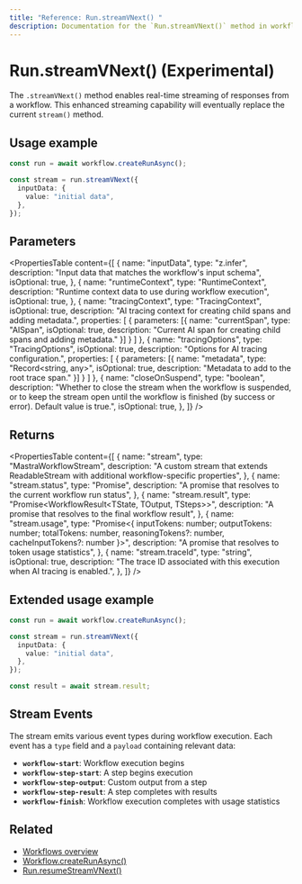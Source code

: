 ```yaml
---
title: "Reference: Run.streamVNext() "
description: Documentation for the `Run.streamVNext()` method in workflows, which enables real-time streaming of responses.
---
```



# Run.streamVNext() (Experimental)

<StreamVNextCallout />

The `.streamVNext()` method enables real-time streaming of responses from a workflow. This enhanced streaming capability will eventually replace the current `stream()` method.

## Usage example

```typescript showLineNumbers copy
const run = await workflow.createRunAsync();

const stream = run.streamVNext({
  inputData: {
    value: "initial data",
  },
});
```

## Parameters

<PropertiesTable
  content={[
    {
      name: "inputData",
      type: "z.infer<TInput>",
      description: "Input data that matches the workflow's input schema",
      isOptional: true,
    },
    {
      name: "runtimeContext",
      type: "RuntimeContext",
      description: "Runtime context data to use during workflow execution",
      isOptional: true,
    },
    {
      name: "tracingContext",
      type: "TracingContext",
      isOptional: true,
      description: "AI tracing context for creating child spans and adding metadata.",
      properties: [
        {
          parameters: [{
            name: "currentSpan",
            type: "AISpan",
            isOptional: true,
            description: "Current AI span for creating child spans and adding metadata."
          }]
        }
      ]
    },
    {
      name: "tracingOptions",
      type: "TracingOptions",
      isOptional: true,
      description: "Options for AI tracing configuration.",
      properties: [
        {
          parameters: [{
            name: "metadata",
            type: "Record<string, any>",
            isOptional: true,
            description: "Metadata to add to the root trace span."
          }]
        }
      ]
    },
    {
      name: "closeOnSuspend",
      type: "boolean",
      description: "Whether to close the stream when the workflow is suspended, or to keep the stream open until the workflow is finished (by success or error). Default value is true.",
      isOptional: true,
    },
  ]}
/>

## Returns

<PropertiesTable
  content={[
    {
      name: "stream",
      type: "MastraWorkflowStream<ChunkType>",
      description: "A custom stream that extends ReadableStream<ChunkType> with additional workflow-specific properties",
    },
    {
      name: "stream.status",
      type: "Promise<RunStatus>",
      description: "A promise that resolves to the current workflow run status",
    },
    {
      name: "stream.result",
      type: "Promise<WorkflowResult<TState, TOutput, TSteps>>",
      description: "A promise that resolves to the final workflow result",
    },
    {
      name: "stream.usage",
      type: "Promise<{ inputTokens: number; outputTokens: number; totalTokens: number, reasoningTokens?: number, cacheInputTokens?: number }>",
      description: "A promise that resolves to token usage statistics",
    },
    {
      name: "stream.traceId",
      type: "string",
      isOptional: true,
      description: "The trace ID associated with this execution when AI tracing is enabled.",
    },
  ]}
/>

## Extended usage example

```typescript showLineNumbers copy
const run = await workflow.createRunAsync();

const stream = run.streamVNext({
  inputData: {
    value: "initial data",
  },
});

const result = await stream.result;
```

## Stream Events

The stream emits various event types during workflow execution. Each event has a `type` field and a `payload` containing relevant data:

- **`workflow-start`**: Workflow execution begins
- **`workflow-step-start`**: A step begins execution
- **`workflow-step-output`**: Custom output from a step
- **`workflow-step-result`**: A step completes with results
- **`workflow-finish`**: Workflow execution completes with usage statistics

## Related

- [Workflows overview](../../../docs/workflows/overview.mdx#run-workflow)
- [Workflow.createRunAsync()](../../../reference/workflows/workflow-methods/create-run.md)
- [Run.resumeStreamVNext()](./resumeStreamVNext.md)
